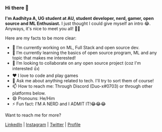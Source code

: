 ### Hi there 👋

<!--
**echo-864/echo-864** is a ✨ _special_ ✨ repository because its `README.md` (this file) appears on your GitHub profile.

Here are some ideas to get you started:

-->

**I'm Aadhitya A, UG student at AU, student developer, nerd, gamer, open source and ML Enthusiast.** I just thought I could give myself an intro 😂. Anyways, it's nice to meet you all! 👋👋

Here are my facts to be more clear:
- 🔭 I’m currently working on ML, Full Stack and open source dev. 
- 🌱 I’m currently learning the basics of open source program, ML and any topic that makes me interested!
- 👯 I’m looking to collaborate on any open source project (coz I'm interested 👍) 
- ❤️ I love to code and play games 
- 💬 Ask me about anything related to tech. I'll try to sort them of course!
- 📫 How to reach me: Through Discord (Duo-x#0703) or through other platforms below. 
- 😄 Pronouns: He/Him
- ⚡ Fun fact: I'M A NERD and I ADMIT IT!😂😂😂

Want to reach me for more?

[LinkedIn](https://linkedin.com/in/aadhitya-a-5549781a3) | [Instagram](https://instagram.com/kryo_x27) | [Twitter](https://twitter.com/KryoX86_64) | [Profile](https://kryome.carrd.co)


